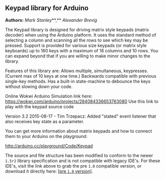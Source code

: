 ## Keypad library for Arduino

**Authors:**  *Mark Stanley***,** *Alexander Brevig*

The Keypad library is designed for driving matrix style keypads (matrix decoder) when using the Arduino platform. It uses the standard method of selecting a column and scanning all the rows to see which key may be pressed. Support is provided for various size keypads (or matrix style keyboards) up to 160 keys with a maximum of 16 columns and 10 rows. You can expand beyond that if you are willing to make minor changes to the library.

Features of this library are:
	Allows multiple, simultaneous, keypresses. (Current max of 10 keys at one time.)
	Backwards compatible with previous single-key methods.
	Has a built-in state-machine to debounce the keys without slowing down your code.

Online Wokwi Arduino Simulation link here: https://wokwi.com/arduino/projects/284084336653763080
Use this link to play with the keypad source code

Version 3.2 	2015-08-17 - Tim Trzepacz:
        Added "stated" event listener that also receives key state as a parameter.


You can get more information about matrix keypads and how to connect them to your Arduino on the playground:

http://arduino.cc/playground/Code/Keypad

The source and file structure has been modified to conform to the newer `1.5r2` library specification and is not compatible with legacy IDE's.
For these IDE's, visit the link above to grab the pre `1.0` compatible version, or download it directly here:  [[pre `1.0` version]](http://playground.arduino.cc/uploads/Code/keypad.zip).


